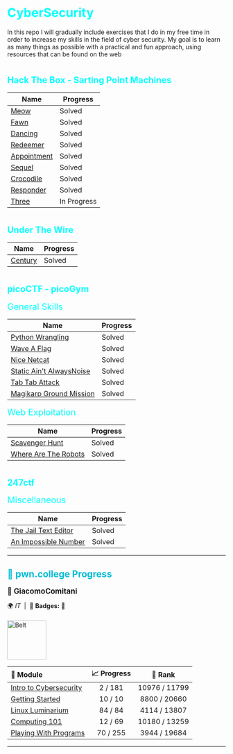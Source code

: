 # <h1><span style="color:cyan">CyberSecurity</span></h1>
In this repo I will gradually include exercises that I do in my free time in order to increase my skills in the field of cyber security. My goal is to learn as many things as possible with a practical and fun approach, using resources that can be found on the web

# <h3><span style="color:cyan; font-size:20px;">Hack The Box - Sarting Point Machines</span></h3>

| Name | Progress | 
|----------|----------|
| [Meow](./hackTheBox/startingPoint/meow.md) | Solved |
| [Fawn](./hackTheBox/startingPoint/fawn.md) | Solved |
| [Dancing](./hackTheBox/startingPoint/dancing.md) | Solved |
| [Redeemer](./hackTheBox/startingPoint/redeemer.md) | Solved |
| [Appointment](./hackTheBox/startingPoint/appointment.md) | Solved |
| [Sequel](./hackTheBox/startingPoint/sequel.md) | Solved |
| [Crocodile](./hackTheBox/startingPoint/crocodile.md) | Solved |
| [Responder](./hackTheBox/startingPoint/responder.md) | Solved |
| [Three](./hackTheBox/startingPoint/three.md) | In Progress |

# <h3><span style="color:cyan; font-size:20px;">Under The Wire</span></h3>

| Name | Progress | 
|----------|----------|
| [Century](./underTheWire/century.md) | Solved |

# <h3><span style="color:cyan; font-size:20px;">picoCTF - picoGym</span></h3>

<span style="color:cyan; font-size:20px;">General Skills</span>

| Name | Progress | 
|----------|----------|
| [Python Wrangling](./picoGym/generalSkills/pythonWrangling/solution.md) | Solved |
| [Wave A Flag](./picoGym/generalSkills/waveAFlag/solution.md) | Solved |
| [Nice Netcat](./picoGym/generalSkills/niceNetcat/solution.md) | Solved |
| [Static Ain't AlwaysNoise](./picoGym/generalSkills/staticAin'tAlwaysNoise/solution.md) | Solved |
| [Tab Tab Attack](./picoGym/generalSkills/tabTabAttack/solution.md) | Solved |
| [Magikarp Ground Mission](./picoGym/generalSkills/MagikarpGroundission/solution.md) | Solved |


<span style="color:cyan; font-size:20px;">Web Exploitation</span>

 Name | Progress | 
|----------|----------|
| [Scavenger Hunt](./picoGym/webExploitation/scavengerHunt/scavengerHunt.md) | Solved |
|[Where Are The Robots](./picoGym/webExploitation/whereAreTheRobots/whereAretheRobots.md) | Solved |

# <h3><span style="color:cyan; font-size:20px;">247ctf</span></h3>

<span style="color:cyan; font-size:20px;">Miscellaneous</span>

| Name | Progress | 
|----------|----------|
| [The Jail Text Editor](./247ctf/miscellaneous/theJailTexteditor.md) | Solved |
| [An Impossible Number](./247ctf/miscellaneous/anImpossibleNumber.md) |Solved| 

<!-- PWN_START -->
<hr/>
<h2 align="left" style="color:#00bcd4;">🔐 pwn.college Progress</h2>
<div align="left" style="margin-bottom:10px;">

  <strong style="font-size:1.2em;">👤 GiacomoComitani</strong><br/>

  🌍 <em>IT</em> &nbsp;|&nbsp; 🏅 <strong>Badges:</strong> 🐧<br/>

  <img src="https://pwn.college/belt/white.svg" alt="Belt" width="90" style="margin-top:5px;"/>


</div>

<table>
  <thead>
    <tr>
      <th align="left">📘 Module</th>
      <th align="center">📈 Progress</th>
      <th align="center">🏅 Rank</th>
    </tr>
  </thead>
  <tbody>
    <tr>
      <td><a href="https://pwn.college/intro-to-cybersecurity/">Intro to Cybersecurity</a></td>
      <td align="center">2 / 181</td>
      <td align="center">10976 / 11799</td>
    </tr>
    <tr>
      <td><a href="https://pwn.college/welcome/">Getting Started</a></td>
      <td align="center">10 / 10</td>
      <td align="center">8800 / 20660</td>
    </tr>
    <tr>
      <td><a href="https://pwn.college/linux-luminarium/">Linux Luminarium</a></td>
      <td align="center">84 / 84</td>
      <td align="center">4114 / 13807</td>
    </tr>
    <tr>
      <td><a href="https://pwn.college/computing-101/">Computing 101</a></td>
      <td align="center">12 / 69</td>
      <td align="center">10180 / 13259</td>
    </tr>
    <tr>
      <td><a href="https://pwn.college/fundamentals/">Playing With Programs</a></td>
      <td align="center">70 / 255</td>
      <td align="center">3944 / 19684</td>
    </tr>
  </tbody>
</table>
<hr/>
<!-- PWN_END -->











